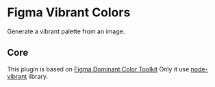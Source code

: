   <!-- ![Figma Vibrant Colors](./assets/cover.png) -->

# Figma Vibrant Colors

Generate a vibrant palette from an image.

<!-- [Install on Figma](https://www.figma.com/c/plugin/744725347356614754/Dominant-Color-Toolkit-%F0%9F%8E%A8) -->

## Core

This plugin is based on [Figma Dominant Color Toolkit](https://github.com/brianlovin/figma-dominant-color-toolkit)
Only it use [node-vibrant](https://github.com/Vibrant-Colors/node-vibrant) library.